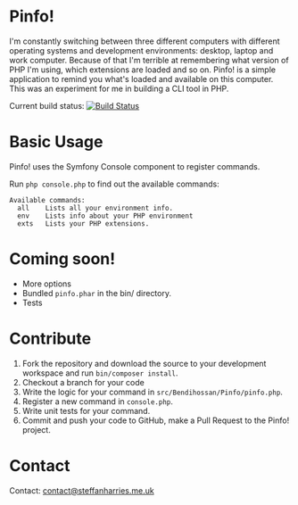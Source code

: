 Pinfo!
====================

I'm constantly switching between three different computers with different operating systems and development environments: desktop, laptop and work computer. Because of that I'm terrible at remembering what version of PHP I'm using, which extensions are loaded and so on.
Pinfo! is a simple application to remind you what's loaded and available on this computer. This was an experiment for me in building a CLI tool in PHP.

Current build status: [![Build Status](https://travis-ci.org/Bendihossan/Pinfo.png)](https://travis-ci.org/Bendihossan/Pinfo)

Basic Usage
====================
Pinfo! uses the Symfony Console component to register commands.

Run ``php console.php`` to find out the available commands:
```
Available commands:
  all    Lists all your environment info.
  env    Lists info about your PHP environment
  exts   Lists your PHP extensions.
```

Coming soon!
====================

* More options
* Bundled ``pinfo.phar`` in the bin/ directory.
* Tests

Contribute
====================
1. Fork the repository and download the source to your development workspace and run ``bin/composer install``.
2. Checkout a branch for your code
3. Write the logic for your command in ``src/Bendihossan/Pinfo/pinfo.php``.
4. Register a new command in ``console.php``.
5. Write unit tests for your command.
6. Commit and push your code to GitHub, make a Pull Request to the Pinfo! project.

Contact
====================
Contact: [contact@steffanharries.me.uk](mailto:contact@steffanharries.me.uk)
